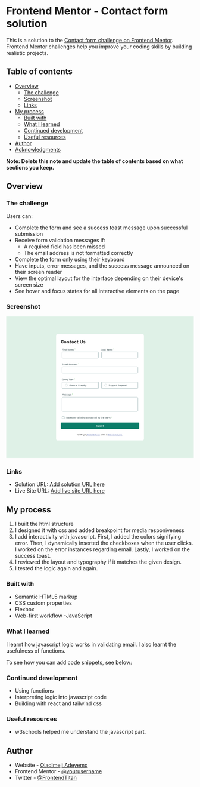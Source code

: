 # Frontend Mentor - Contact form solution

This is a solution to the [Contact form challenge on Frontend Mentor](https://www.frontendmentor.io/challenges/contact-form--G-hYlqKJj). Frontend Mentor challenges help you improve your coding skills by building realistic projects. 

## Table of contents

- [Overview](#overview)
  - [The challenge](#the-challenge)
  - [Screenshot](#screenshot)
  - [Links](#links)
- [My process](#my-process)
  - [Built with](#built-with)
  - [What I learned](#what-i-learned)
  - [Continued development](#continued-development)
  - [Useful resources](#useful-resources)
- [Author](#author)
- [Acknowledgments](#acknowledgments)

**Note: Delete this note and update the table of contents based on what sections you keep.**

## Overview

### The challenge

Users can:

- Complete the form and see a success toast message upon successful submission
- Receive form validation messages if:
  - A required field has been missed
  - The email address is not formatted correctly
- Complete the form only using their keyboard
- Have inputs, error messages, and the success message announced on their screen reader
- View the optimal layout for the interface depending on their device's screen size
- See hover and focus states for all interactive elements on the page

### Screenshot

![](./Screenshot%202024-06-03%20at%2000-27-32%20Frontend%20Mentor%20Contact%20form.png)


### Links

- Solution URL: [Add solution URL here](https://your-solution-url.com)
- Live Site URL: [Add live site URL here](https://your-live-site-url.com)

## My process
1. I built the html structure
2. I designed it with css and added breakpoint for media responiveness
3. I add interactivity with javascript. First, I added the colors signifying error. Then, I dynamically inserted the checkboxes when the user clicks. I worked on the error instances regarding email. Lastly, I worked on the success toast. 
4. I reviewed the layout and typography if it matches the given design.
5. I tested the logic again and again.

### Built with

- Semantic HTML5 markup
- CSS custom properties
- Flexbox
- Web-first workflow
-JavaScript

### What I learned

I learnt how javascript logic works in validating email. I also learnt the usefulness of functions.

To see how you can add code snippets, see below:

### Continued development

- Using functions
- Interpreting logic into javascript code
- Building with react and tailwind css

### Useful resources

- w3schools helped me understand the javascript part.

## Author

- Website - [Oladimeji Adeyemo](https://github.com/Holardev19)
- Frontend Mentor - [@yourusername](https://www.frontendmentor.io/profile/Holardev19)
- Twitter - [@FrontendTitan]()


